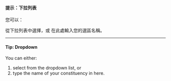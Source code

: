#### 提示：下拉列表
您可以：

從下拉列表中選擇，或
在此處輸入您的選區名稱。

***

#### Tip: Dropdown
You can either:

1. select from the dropdown list, or 
1. type the name of your constituency in here.